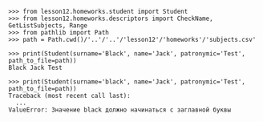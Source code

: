     >>> from lesson12.homeworks.student import Student
    >>> from lesson12.homeworks.descriptors import CheckName, GetListSubjects, Range
    >>> from pathlib import Path
    >>> path = Path.cwd()/'..'/'..'/'lesson12'/'homeworks'/'subjects.csv'

    >>> print(Student(surname='Black', name='Jack', patronymic='Test', path_to_file=path))
    Black Jack Test

    >>> print(Student(surname='black', name='Jack', patronymic='Test', path_to_file=path))
    Traceback (most recent call last):
      ...
    ValueError: Значение black должно начинаться с заглавной буквы

